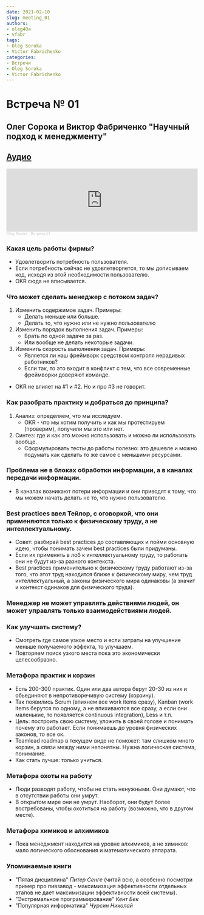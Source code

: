 ```yaml
---
date: 2021-02-10
slug: meeting_01
authors:
- oleg40a
- vfabr
tags:
- Oleg Soroka
- Victor Fabrichenko
categories:
- Встречи
- Oleg Soroka
- Victor Fabrichenko
---
```

# Встреча № 01

## Олег Сорока и Виктор Фабриченко "Научный подход к менеджменту"

<!-- more -->
## [Аудио](https://soundcloud.com/oleg-soroka/vstrecha-1)

<iframe width="100%" height="166" scrolling="no" frameborder="no" allow="autoplay" src="https://w.soundcloud.com/player/?url=https%3A//api.soundcloud.com/tracks/1630941888&color=%23ff5500&auto_play=false&hide_related=false&show_comments=true&show_user=true&show_reposts=false&show_teaser=true"></iframe><div style="font-size: 10px; color: #cccccc;line-break: anywhere;word-break: normal;overflow: hidden;white-space: nowrap;text-overflow: ellipsis; font-family: Interstate,Lucida Grande,Lucida Sans Unicode,Lucida Sans,Garuda,Verdana,Tahoma,sans-serif;font-weight: 100;"><a href="https://soundcloud.com/oleg-soroka" title="Oleg Soroka" target="_blank" style="color: #cccccc; text-decoration: none;">Oleg Soroka</a> · <a href="https://soundcloud.com/oleg-soroka/vstrecha-1" title="Встреча #1" target="_blank" style="color: #cccccc; text-decoration: none;">Встреча #1</a></div>

<!-- more -->

### Какая цель работы фирмы?

- Удовлетворить потребность пользователя.
- Если потребность сейчас не удовлетворяется, то мы дописываем код, исходя из этой необходимости пользователю.
- OKR сюда не вписывается.

### Что может сделать менеджер с потоком задач?

1. Изменить содержимое задач. Примеры:
    - Делать меньше или больше.
    - Делать то, что нужно или не нужно пользователю
1. Изменить порядок выполнения задач. Примеры:
    - Брать по одной задаче за раз.
    - Или вообще не делать некоторые задачи.
1. Изменить скорость выполнения задач. Примеры:
    - Является ли наш фреймворк средством контроля нерадивых работников?
    - Если так, то это входит в конфликт с тем, что все современные фреймворки доверяют команде.
- OKR не влияет на #1 и #2. Но и про #3 не говорит.

### Как разобрать практику и добраться до принципа?

1. Анализ: определяем, что мы исследуем.
    - OKR - что мы хотим получить и как мы протестируем (проверим), получили мы это или нет.
1. Синтез: где и как это можно использовать и можно ли использовать вообще.
    - Сформулировать тесты до работы полезно: это дешевле и можно подумать как сделать то же самое с меньшими ресурсами.

### Проблема не в блоках обработки информации, а в каналах передачи информации.

- В каналах возникают потери информации и они приводят к тому, что мы можем начать делать не то, что нужно пользователю.

### Best practices ввел Тейлор, с оговоркой, что они применяются только к физическому труду, а не интеллектуальному.

- Совет: разбирай best practices до составляющих и пойми основную идею, чтобы понимать зачем best practices были придуманы.
- Если их применять в лоб к интеллектуальному труду, то работать они не будут из-за разного контекста.
- Best practices применительно к физическому труду работают из-за того, что этот труд находится ближе к физическому миру, чем труд интеллектуальный, а законы физического мира одинаковы (а значит и контекст одинаков для физического труда).

### Менеджер не может управлять действиями людей, он может управлять только взаимодействиями людей.

### Как улучшать систему?

- Смотреть где самое узкое место и если затраты на улучшение меньше получаемого эффекта, то улучшаем.
- Повторяем поиск узкого места пока это экономически целесообразно.

### Метафора практик и корзин

- Есть 200-300 практик. Один или два автора берут 20-30 из них и обьединяют в непротиворечивую систему (корзину).
- Так появились Scrum (впихнем все work items сразу), Kanban (work items берутся по одному, а не впихиваются все сразу, а если они маленькие, то появляется continuous integration), Less и т.п.
- Цель: построить свою систему, уложить в своей голове и понимать почему это работает. Если понимаешь до уровня физических законов, то все ок.
- Teamlead roadmap в текущем виде не поможет: там слишком много корзин, а связи между ними непонятны. Нужна логическая система, понимание.
- Как стать лучше: только учиться.

### Метафора охоты на работу

- Люди разводят работу, чтобы не стать ненужными. Они думают, что в отсутствии работы они умрут.
- В открытом мире они не умрут. Наоборот, они будут более востребованы, чтобы охотиться на работу (возможно, что в другом месте).

### Метафора химиков и алхимиков

- Пока  менеджмент находится на уровне алхимиков, а не химиков: мало логического обоснования и математического аппарата.

### Упоминаемые книги

- "Пятая дисциплина" *Питер Сенге* (читай всю, а особенно посмотри пример про пивзавод - максимизация эффективности отдельных этапов не дает максимизации эффективности всей системы).
- "Экстремальное программирование" *Кент Бек*
- "Популярная информатика" *Чурсин Николай*
